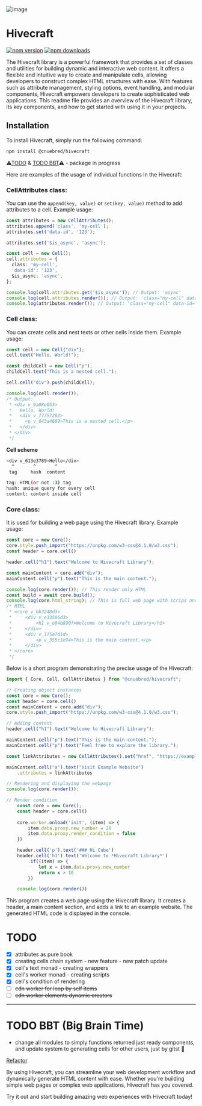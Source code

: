 ![image](https://imgur.com/rwjv016.png)

# Hivecraft

[![npm version](https://img.shields.io/npm/v/@cnuebred/hivecraft.svg?logo=npm)](https://www.npmjs.com/package/@cnuebred/hivecraft)
[![npm downloads](https://img.shields.io/npm/dw/@cnuebred/hivecraft)](https://www.npmjs.com/package/@cnuebred/hivecraft)

The Hivecraft library is a powerful framework that provides a set of classes and utilities for building dynamic and interactive web content. It offers a flexible and intuitive way to create and manipulate cells, allowing developers to construct complex HTML structures with ease. With features such as attribute management, styling options, event handling, and modular components, Hivecraft empowers developers to create sophisticated web applications. This readme file provides an overview of the Hivecraft library, its key components, and how to get started with using it in your projects.

## Installation

To install Hivecraft, simply run the following command:

```sh
npm install @cnuebred/hivecraft
```

⚠[TODO](#todo) & [TODO BBT](#todo-bbt-big-brain-time)⚠ - package in progress

Here are examples of the usage of individual functions in the Hivecraft:

### CellAttributes class:

You can use the `append(key, value)` or `set(key, value)` method to add attributes to a cell.
Example usage:

```ts
const attributes = new CellAttributes();
attributes.append('class', 'my-cell');
attributes.set('data-id', '123');

attributes.set('$is_async', 'async');

const cell = new Cell();
cell.attributes = {
  class: 'my-cell',
  'data-id': '123',
  $is_async: 'async',
};

console.log(cell.attributes.get('$is_async')); // Output: 'async'
console.log(cell.attributes.render()); // Output: 'class="my-cell" data-id="123"'
console.log(attributes.render()); // Output: 'class="my-cell" data-id="123"'
```

### Cell class:

You can create cells and nest texts or other cells inside them.
Example usage:

```ts
const cell = new Cell("div");
cell.text("Hello, World!");

const childCell = new Cell("p");
childCell.text("This is a nested cell.");

cell.cell("div").push(childCell);

console.log(cell.render());
/* Output:
 * <div v_9a08e053>
 *   Hello, World!
 *   <div v_77757263>
 *     <p v_643a4689>This is a nested cell.</p>
 *   </div>
 * </div>
 */
```
**Cell scheme**
```bash
<div v_613e3789>Hello</div>
  ^       ^       ^
 tag     hash  content

tag: HTML(or not :3) tag
hash: unique query for every cell
content: content inside cell
```

### Core class:

It is used for building a web page using the Hivecraft library.
Example usage:

```ts
const core = new Core();
core.style.push_import("https://unpkg.com/w3-css@4.1.0/w3.css");
const header = core.cell()

header.cell("h1").text("Welcome to Hivecraft Library");

const mainContent = core.add("div");
mainContent.cell("p").text("This is the main content.");

console.log(core.render()); // This render only HTML
const build = await core.build();
console.log(core.html_string); // This is full web page with scrips and styles
/* HTML
 * <core v_bb3248d3>
 *     <div v_e33506d3>
 *         <h1 v_e04b890f>Welcome to Hivecraft Library</h1>
 *     </div>
 *     <div v_175e7d1d>
 *         <p v_355c1e94>This is the main content.</p>
 *     </div>
 * </core>
 */
```

Below is a short program demonstrating the precise usage of the Hivecraft:

```ts
import { Core, Cell, CellAttributes } from "@cnuebred/hivecraft";

// Creating object instances
const core = new Core();
const header = core.cell()
const mainContent = core.add("div");
core.style.push_import("https://unpkg.com/w3-css@4.1.0/w3.css");

// Adding content
header.cell("h1").text("Welcome to Hivecraft Library");

mainContent.cell("p").text("This is the main content.");
mainContent.cell("p").text("Feel free to explore the library.");

const linkAttributes = new CellAttributes().set("href", "https://example.com");

mainContent.cell("a").text("Visit Example Website")
    .attributes = linkAttributes

// Rendering and displaying the webpage
console.log(core.render());
```

```ts
// Render condition
    const core = new Core();
    const header = core.cell()
    
    core.worker.onload('init', (item) => {
        item.data.proxy.new_number = 20
        item.data.proxy.render_condition = false
    })

    header.cell('p').text('### Hi Cube')
    header.cell('h1').text('Welcome to *Hivecraft Library*')
        .if((item) => {
            let x = item.data.proxy.new_number
            return x > 10
        })

    console.log(core.render())
```

This program creates a web page using the Hivecraft library. It creates a header, a main content section, and adds a link to an example website. The generated HTML code is displayed in the console.

# TODO

- [x] attributes as pure book
- [x] creating cells chain system - new feature - new patch update
- [x] cell's text monad - creating wrappers
- [x] cell's worker monad - creating scripts
- [x] cell's condition of rendering
- [ ] ~~cdn worker for loop by self items~~
- [ ] ~~cdn worker elements dynamic creators~~

---

# TODO BBT (Big Brain Time)

- change all modules to simply functions returned just ready components, and update system to generating cells for other users, just by gitst :thinking:

[Refactor](./refactor.md)

By using Hivecraft, you can streamline your web development workflow and dynamically generate HTML content with ease. Whether you're building simple web pages or complex web applications, Hivecraft has you covered.

Try it out and start building amazing web experiences with Hivecraft today!
